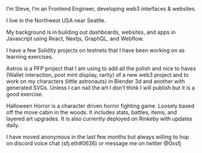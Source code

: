 I’m Steve, I’m an Frontend Engineer, developing web3 interfaces & websites.

I live in the Northwest USA near Seattle.

My background is in building out dashboards, websites, and apps in Javascript using React, Nextjs, GraphQL, and Webflow.

I have a few Solidity projects on testnets that I have been working on as learning exercises. 

Astros is a PFP project that I am using to add all the polish and nice to haves (Wallet interaction, post mint display, rarity) of a new web3 project and to work on my characters (little astronauts) in Blender 3d and another with generated SVGs. Unless I can nail the art I don’t think I will publish but it is a good exercise.

Halloween Horror is a character driven horror fighting game. Loosely based off the move cabin in the woods. It includes stats, battles, items, and layered art upgrades. It is also currently deployed on Rinkeby with updates daily.

I have moved anonymous in the last few months but always willing to hop on discord voice chat (sfj.eth#0636) or message me on twitter @0xsfj
